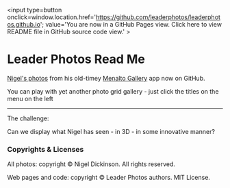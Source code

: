 <span style=display:none; >[You are now in GitHub source code view. Click here to view README file in GitHub Pages view]
( https://leaderphotos.github.io/#README.md "View file as a web page." ) </span>
<input type=button onclick=window.location.href='https://github.com/leaderphotos/leaderphotos.github.io';
value='You are now in a GitHub Pages view. Click here to view README file in GitHub source code view.' >


Leader Photos Read Me
================================================================================

[Nigel's photos]( http://nigeldickinson.com/gallery/albums.php ) from his old-timey [Menalto Gallery]( http://galleryproject.org/ ) app now on GitHub.

<span style=display:none; >You can click on the `albums` icon just above and page through all of Nigel's snaps one by one - using GitHub's wonderful show-the-data capabilities.</span>

You can play with yet another photo grid gallery - just click the titles on the menu on the left

***

The challenge:

Can we display what Nigel has seen - in 3D - in some innovative manner?


### Copyrights & Licenses

All photos: copyright &copy; Nigel Dickinson. All rights reserved.

Web pages and code: copyright &copy; Leader Photos authors. MIT License.
